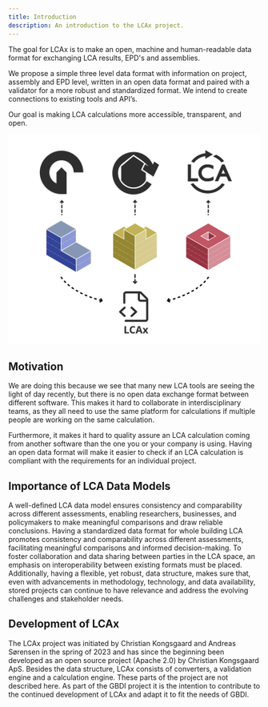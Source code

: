 ```yaml
---
title: Introduction
description: An introduction to the LCAx project.
---
```


The goal for LCAx is to make an open, machine and human-readable data format for exchanging LCA results,
EPD's and assemblies.

We propose a simple three level data format with information on project, assembly and EPD level,
written in an open data format and paired with a validator for a more robust and standardized format.
We intend to create connections to existing tools and API’s.

Our goal is making LCA calculations more accessible, transparent, and open.

![LCAx](../../../assets/lcax_benchmark.svg)

## Motivation

We are doing this because we see that many new LCA tools are seeing the light of day recently, but there is no open data
exchange format between different software. This makes it hard to collaborate in interdisciplinary teams, as they all
need to use the same platform for calculations if multiple people are working on the same calculation.

Furthermore, it makes it hard to quality assure an LCA calculation coming from another software than the one you or your
company is using. Having an open data format will make it easier to check if an LCA calculation is compliant with the
requirements for an individual project.

## Importance of LCA Data Models

A well-defined LCA data model ensures consistency and comparability across different assessments, enabling researchers,
businesses, and policymakers to make meaningful comparisons and draw reliable conclusions.
Having a standardized data format for whole building LCA promotes consistency and comparability across different
assessments, facilitating meaningful comparisons and informed decision-making.
To foster collaboration and data sharing between parties in the LCA space, an emphasis on interoperability between
existing formats must be placed.
Additionally, having a flexible, yet robust, data structure, makes sure that, even with advancements in methodology,
technology, and data availability, stored projects can continue to have relevance and address the evolving challenges
and stakeholder needs.

## Development of LCAx
The LCAx project was initiated by Christian Kongsgaard and Andreas Sørensen in the spring of 2023 and has since the
beginning been developed as an open source project (Apache 2.0) by Christian Kongsgaard ApS.
Besides the data structure, LCAx consists of converters, a validation engine and a calculation engine. These parts of
the project are not described here.
As part of the GBDI project it is the intention to contribute to the continued development of LCAx and adapt it to fit
the needs of GBDI.